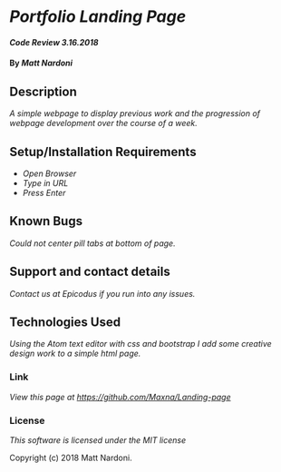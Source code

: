 # _Portfolio Landing Page_

#### _Code Review 3.16.2018_

#### By _**Matt Nardoni**_

## Description

_A simple webpage to display previous work and the progression of webpage development over the course of a week._

## Setup/Installation Requirements

* _Open Browser_
* _Type in URL_
* _Press Enter_


## Known Bugs

_Could not center pill tabs at bottom of page._

## Support and contact details

_Contact us at Epicodus if you run into any issues._

## Technologies Used

_Using the Atom text editor with css and bootstrap I add some creative design work to a simple html page._

### Link

_View this page at https://github.com/Maxna/Landing-page_

### License

_This software is licensed under the MIT license_

Copyright (c) 2018 Matt Nardoni.
